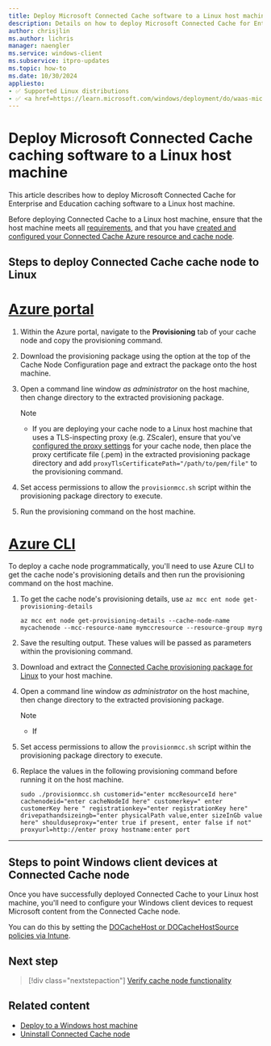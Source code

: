 ```yaml
---
title: Deploy Microsoft Connected Cache software to a Linux host machine
description: Details on how to deploy Microsoft Connected Cache for Enterprise and Education cache software to a Linux host machine.
author: chrisjlin
ms.author: lichris
manager: naengler
ms.service: windows-client
ms.subservice: itpro-updates
ms.topic: how-to
ms.date: 10/30/2024
appliesto: 
- ✅ Supported Linux distributions
- ✅ <a href=https://learn.microsoft.com/windows/deployment/do/waas-microsoft-connected-cache target=_blank>Microsoft Connected Cache for Enterprise and Education</a>	
---
```


# Deploy Microsoft Connected Cache caching software to a Linux host machine

This article describes how to deploy Microsoft Connected Cache for Enterprise and Education caching software to a Linux host machine.

Before deploying Connected Cache to a Linux host machine, ensure that the host machine meets all [requirements](mcc-ent-prerequisites.md), and that you have [created and configured your Connected Cache Azure resource and cache node](mcc-ent-create-resource-and-cache.md).

## Steps to deploy Connected Cache cache node to Linux

# [Azure portal](#tab/portal)

1. Within the Azure portal, navigate to the **Provisioning** tab of your cache node and copy the provisioning command.
1. Download the provisioning package using the option at the top of the Cache Node Configuration page and extract the package onto the host machine.
1. Open a command line window *as administrator* on the host machine, then change directory to the extracted provisioning package.

    >[!Note]
    >* If you are deploying your cache node to a Linux host machine that uses a TLS-inspecting proxy (e.g. ZScaler), ensure that you've [configured the proxy settings](mcc-ent-create-resource-and-cache.md#proxy-settings) for your cache node, then place the proxy certificate file (.pem) in the extracted provisioning package directory and add `proxyTlsCertificatePath="/path/to/pem/file"` to the provisioning command.

1. Set access permissions to allow the `provisionmcc.sh` script within the provisioning package directory to execute.
1. Run the provisioning command on the host machine.

# [Azure CLI](#tab/cli)

To deploy a cache node programmatically, you'll need to use Azure CLI to get the cache node's provisioning details and then run the provisioning command on the host machine.

1. To get the cache node's provisioning details, use `az mcc ent node get-provisioning-details`

   ```azurecli-interactive
   az mcc ent node get-provisioning-details --cache-node-name mycachenode --mcc-resource-name mymccresource --resource-group myrg
   ```

1. Save the resulting output. These values will be passed as parameters within the provisioning command.
1. Download and extract the [Connected Cache provisioning package for Linux](https://aka.ms/MCC-Ent-InstallScript-Linux) to your host machine.
1. Open a command line window *as administrator* on the host machine, then change directory to the extracted provisioning package.

    > [!Note]
    >* If 

1. Set access permissions to allow the `provisionmcc.sh` script within the provisioning package directory to execute.
1. Replace the values in the following provisioning command before running it on the host machine.

   ```azurepowershell-interactive
   sudo ./provisionmcc.sh customerid="enter mccResourceId here" cachenodeid="enter cacheNodeId here" customerkey=" enter customerKey here " registrationkey="enter registrationKey here" drivepathandsizeingb="enter physicalPath value,enter sizeInGb value here" shoulduseproxy="enter true if present, enter false if not" proxyurl=http://enter proxy hostname:enter port
   ```

---

## Steps to point Windows client devices at Connected Cache node

Once you have successfully deployed Connected Cache to your Linux host machine, you'll need to configure your Windows client devices to request Microsoft content from the Connected Cache node.

You can do this by setting the [DOCacheHost or DOCacheHostSource policies via Intune](./waas-delivery-optimization-reference.md#cache-server-hostname).

## Next step

> [!div class="nextstepaction"]
> [Verify cache node functionality](mcc-ent-verify-cache-node.md)

## Related content

- [Deploy to a Windows host machine](mcc-ent-deploy-to-windows.md)
- [Uninstall Connected Cache node](mcc-ent-uninstall-cache-node.md)